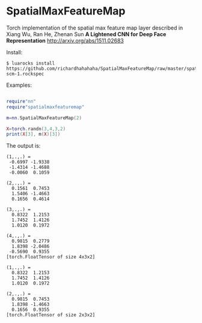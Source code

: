 # SpatialMaxFeatureMap

Torch implementation of the spatial max feature map layer described in Xiang Wu, Ran He, Zhenan Sun **A Lightened CNN for Deep Face Representation**
http://arxiv.org/abs/1511.02683 

Install:

```shell
$ luarocks install https://github.com/richardhahahaha/SpatialMaxFeatureMap/raw/master/spatialmaxfeaturemap-scm-1.rockspec
```

Examples:

```lua

require"nn" 
require"spatialmaxfeaturemap"

m=nn.SpatialMaxFeatureMap(2)

X=torch.randn(3,4,3,2)
print(X[3], m(X)[3])

```
The output is:
```
(1,.,.) = 
 -0.6997 -1.9338
 -1.4314 -1.4688
 -0.0060  0.1059

(2,.,.) = 
  0.1561  0.7453
  1.5406 -1.4663
  0.1656  0.4614

(3,.,.) = 
  0.8322  1.2153
  1.7452  1.4126
  1.0120  0.1972

(4,.,.) = 
  0.9815  0.2779
  1.8398 -2.0486
 -0.5690  0.9355
[torch.FloatTensor of size 4x3x2]

(1,.,.) = 
  0.8322  1.2153
  1.7452  1.4126
  1.0120  0.1972

(2,.,.) = 
  0.9815  0.7453
  1.8398 -1.4663
  0.1656  0.9355
[torch.FloatTensor of size 2x3x2]
```

